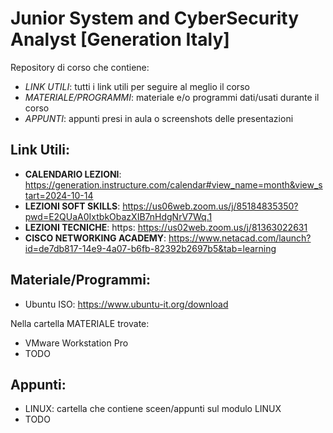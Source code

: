 # Junior System and CyberSecurity Analyst [Generation Italy]
Repository di corso che contiene:
- *LINK UTILI*: tutti i link utili per seguire al meglio il corso
- *MATERIALE/PROGRAMMI*: materiale e/o programmi dati/usati durante il corso
- *APPUNTI*: appunti presi in aula o screenshots delle presentazioni

## Link Utili:
- **CALENDARIO LEZIONI**: https://generation.instructure.com/calendar#view_name=month&view_start=2024-10-14
- **LEZIONI SOFT SKILLS**: https://us06web.zoom.us/j/85184835350?pwd=E2QUaA0IxtbkObazXIB7nHdgNrV7Wq.1
- **LEZIONI TECNICHE**: https: https://us02web.zoom.us/j/81363022631
- **CISCO NETWORKING ACADEMY**: https://www.netacad.com/launch?id=de7db817-14e9-4a07-b6fb-82392b2697b5&tab=learning

## Materiale/Programmi:
- Ubuntu ISO: https://www.ubuntu-it.org/download
  
Nella cartella MATERIALE trovate:
- VMware Workstation Pro
- TODO

## Appunti:
- LINUX: cartella che contiene sceen/appunti sul modulo LINUX
- TODO

